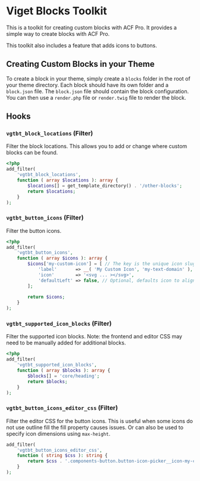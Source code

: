 # Viget Blocks Toolkit

This is a toolkit for creating custom blocks with ACF Pro. It provides a simple way to create blocks with ACF Pro.

This toolkit also includes a feature that adds icons to buttons.

## Creating Custom Blocks in your Theme

To create a block in your theme, simply create a `blocks` folder in the root of your theme directory. Each block should have its own folder and a `block.json` file. The `block.json` file should contain the block configuration. You can then use a `render.php` file or `render.twig` file to render the block.

## Hooks

### `vgtbt_block_locations` (Filter)

Filter the block locations. This allows you to add or change where custom blocks can be found.

```php
<?php
add_filter(
	'vgtbt_block_locations',
	function ( array $locations ): array {
		$locations[] = get_template_directory() . '/other-blocks';
		return $locations;
	}
);
```

### `vgtbt_button_icons` (Filter)

Filter the button icons.

```php
<?php
add_filter(
	'vgtbt_button_icons',
	function ( array $icons ): array {
		$icons['my-custom-icon'] = [ // The key is the unique icon slug.
			'label'       => __( 'My Custom Icon', 'my-text-domain' ),
			'icon'        => '<svg ... ></svg>',
			'defaultLeft' => false, // Optional, defaults icon to align left.
		];
		
		return $icons;
	}
);
```

### `vgtbt_supported_icon_blocks` (Filter)

Filter the supported icon blocks. Note: the frontend and editor CSS may need to be manually added for additional blocks.

```php
<?php
add_filter(
	'vgtbt_supported_icon_blocks',
	function ( array $blocks ): array {
		$blocks[] = 'core/heading';
		return $blocks;
	}
);
```

### `vgtbt_button_icons_editor_css` (Filter)

Filter the editor CSS for the button icons. This is useful when some icons do not use outline fill the fill property causes issues. Or can also be used to specify icon dimensions using `max-height`.

```php
add_filter(
	'vgtbt_button_icons_editor_css',
	function ( string $css ): string {
		return $css . '.components-button.button-icon-picker__icon-my-custom-icon svg { fill:none; }';
	}
);
```
